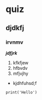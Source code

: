 # quiz
## djdkfj
### irvnmv
***jdfjrk***
1. kfkfjew
1. hfbvdv
1. mfjvjhy

- kjdhfuhsd;f

`print('Hello')`
